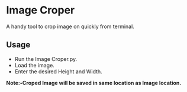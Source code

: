 # Image Croper
A handy tool to crop image on quickly from terminal. 

## Usage 

- Run the Image Croper.py.
- Load the image.
- Enter the desired Height and Width.

**Note:-Croped Image will be saved in same location as Image location.**